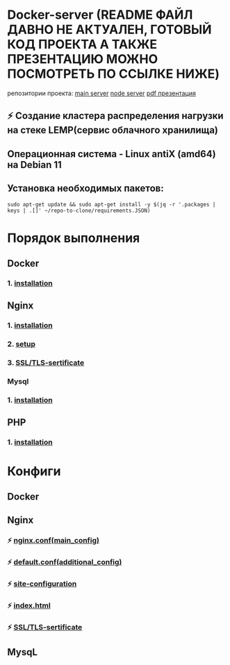 # Docker-server (README ФАЙЛ ДАВНО НЕ АКТУАЛЕН, ГОТОВЫЙ КОД ПРОЕКТА А ТАКЖЕ ПРЕЗЕНТАЦИЮ МОЖНО ПОСМОТРЕТЬ ПО ССЫЛКЕ НИЖЕ)
репозитории проекта: [main server](https://github.com/Z0DEN/myproject) [node server](https://github.com/Z0DEN/node_backend) [pdf презентация](https://github.com/Z0DEN/Docker-server/blob/main/cloud.pdf)
## ⚡ Создание кластера распределения нагрузки на стеке LEMP(сервис облачного хранилища)
## Операционная система - Linux antiX (amd64) на Debian 11
## Установка необходимых пакетов:
```
sudo apt-get update && sudo apt-get install -y $(jq -r '.packages | keys | .[]' ~/repo-to-clone/requirements.JSON)
```
# Порядок выполнения
## Docker
### 1. [installation](https://github.com/Z0DEN/Docker-server/blob/7415bd16205cb48d3fb8d2251f67af9a511abe7e/Docker/Installation.md#L1)
## Nginx
### 1. [installation](https://github.com/Z0DEN/Docker-server/blob/7415bd16205cb48d3fb8d2251f67af9a511abe7e/Nginx/Installation.md#L14)
### 2. [setup](https://github.com/Z0DEN/Docker-server/blob/7415bd16205cb48d3fb8d2251f67af9a511abe7e/Nginx/Setup.md)
### 3. [SSL/TLS-sertificate](https://github.com/Z0DEN/Docker-server/blob/main/Nginx/SSL_TLS-sertificates.md)
### Mysql
### 1. [installation](https://github.com/Z0DEN/Docker-server/blob/main/MariaDB/Install.md)
## PHP
### 1. [installation](https://github.com/Z0DEN/Docker-server/blob/main/PHP/Install.md)
# Конфиги
## Docker
## Nginx
### ⚡ [nginx.conf(main_config)](https://github.com/Z0DEN/Docker-server/blob/daeb39d3690642f73307d3f726a1a2554e436ad3/Nginx/configs/nginx.conf(main_config).md)  
### ⚡ [default.conf(additional_config)](https://github.com/Z0DEN/Docker-server/blob/daeb39d3690642f73307d3f726a1a2554e436ad3/Nginx/configs/default.conf(additional_config).md)  
### ⚡ [site-configuration](https://github.com/Z0DEN/Docker-server/blob/daeb39d3690642f73307d3f726a1a2554e436ad3/Nginx/configs/site-configuration.md)  
### ⚡ [index.html](https://github.com/Z0DEN/Docker-server/blob/daeb39d3690642f73307d3f726a1a2554e436ad3/Nginx/configs/site-configuration.md)
### ⚡ [SSL/TLS-sertificate](https://github.com/Z0DEN/Docker-server/blob/main/Nginx/SSL_TLS-sertificates.md)
## MysqL

